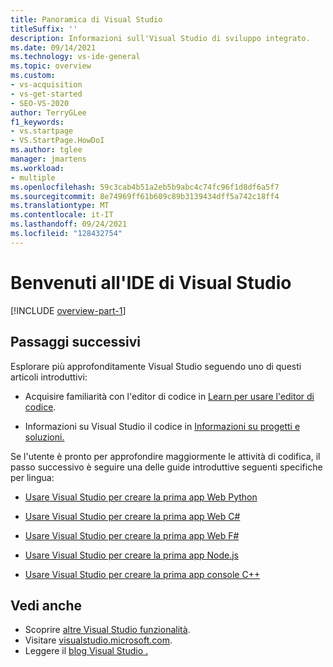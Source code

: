 ```yaml
---
title: Panoramica di Visual Studio
titleSuffix: ''
description: Informazioni sull'Visual Studio di sviluppo integrato.
ms.date: 09/14/2021
ms.technology: vs-ide-general
ms.topic: overview
ms.custom:
- vs-acquisition
- vs-get-started
- SEO-VS-2020
author: TerryGLee
f1_keywords:
- vs.startpage
- VS.StartPage.HowDoI
ms.author: tglee
manager: jmartens
ms.workload:
- multiple
ms.openlocfilehash: 59c3cab4b51a2eb5b9abc4c74fc96f1d8df6a5f7
ms.sourcegitcommit: 8e74969ff61b609c89b3139434dff5a742c18ff4
ms.translationtype: MT
ms.contentlocale: it-IT
ms.lasthandoff: 09/24/2021
ms.locfileid: "128432754"
---
```

# <a name="welcome-to-the-visual-studio-ide"></a>Benvenuti all'IDE di Visual Studio

[!INCLUDE [overview-part-1](includes/ide-overview.md)]

## <a name="next-steps"></a>Passaggi successivi

Esplorare più approfonditamente Visual Studio seguendo uno di questi articoli introduttivi:

- Acquisire familiarità con l'editor di codice in [Learn per usare l'editor di codice](tutorial-editor.md).

- Informazioni su Visual Studio il codice in [Informazioni su progetti e soluzioni.](tutorial-projects-solutions.md)

Se l'utente è pronto per approfondire maggiormente le attività di codifica, il passo successivo è seguire una delle guide introduttive seguenti specifiche per lingua:

- [Usare Visual Studio per creare la prima app Web Python](../ide/quickstart-python.md)

- [Usare Visual Studio per creare la prima app Web C#](../ide/quickstart-aspnet-core.md)

- [Usare Visual Studio per creare la prima app Web F#](../ide/quickstart-fsharp.md)

- [Usare Visual Studio per creare la prima app Node.js](../ide/quickstart-nodejs.md)

- [Usare Visual Studio per creare la prima app console C++](/cpp/get-started/tutorial-console-cpp)

## <a name="see-also"></a>Vedi anche

- Scoprire [altre Visual Studio funzionalità](../ide/advanced-feature-overview.md).
- Visitare [visualstudio.microsoft.com](https://visualstudio.microsoft.com/vs/).
- Leggere il [blog Visual Studio .](https://devblogs.microsoft.com/visualstudio/)
